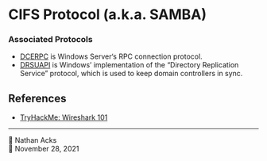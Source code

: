 # CIFS Protocol (a.k.a. SAMBA)

### Associated Protocols

* [DCERPC](https://en.wikipedia.org/wiki/DCE/RPC) is Windows Server‘s RPC connection protocol.
* [DRSUAPI](https://wiki.samba.org/index.php/DRSUAPI) is Windows’ implementation of the “Directory Replication Service” protocol, which is used to keep domain controllers in sync.

## References

* [TryHackMe: Wireshark 101](tryhackme-wireshark-101.md)

- - - -

👤 Nathan Acks  
📅 November 28, 2021
